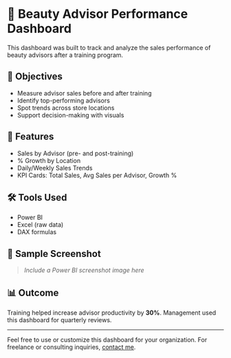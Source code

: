 # 💄 Beauty Advisor Performance Dashboard

This dashboard was built to track and analyze the sales performance of beauty advisors after a training program.

## 🎯 Objectives

- Measure advisor sales before and after training
- Identify top-performing advisors
- Spot trends across store locations
- Support decision-making with visuals

## 🧩 Features

- Sales by Advisor (pre- and post-training)
- % Growth by Location
- Daily/Weekly Sales Trends
- KPI Cards: Total Sales, Avg Sales per Advisor, Growth %

## 🛠 Tools Used

- Power BI
- Excel (raw data)
- DAX formulas

## 📸 Sample Screenshot

> *Include a Power BI screenshot image here*

## 📊 Outcome

Training helped increase advisor productivity by **30%**. Management used this dashboard for quarterly reviews.

---

Feel free to use or customize this dashboard for your organization. For freelance or consulting inquiries, [contact me](mailto:swagatikadash16@gmail.com).
